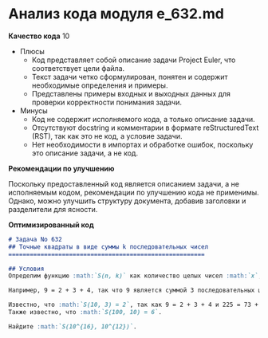 # Анализ кода модуля e_632.md

**Качество кода**
10
- Плюсы
    - Код представляет собой описание задачи Project Euler, что соответствует цели файла.
    - Текст задачи четко сформулирован, понятен и содержит необходимые определения и примеры.
    - Представлены примеры входных и выходных данных для проверки корректности понимания задачи.
- Минусы
    - Код не содержит исполняемого кода, а только описание задачи.
    - Отсутствуют docstring и комментарии в формате reStructuredText (RST), так как это не код, а условие задачи.
    - Нет необходимости в импортах и обработке ошибок, поскольку это описание задачи, а не код.

**Рекомендации по улучшению**

Поскольку предоставленный код является описанием задачи, а не исполняемым кодом, рекомендации по улучшению кода не применимы. Однако, можно улучшить структуру документа, добавив заголовки и разделители для ясности.

**Оптимизированный код**

```markdown
# Задача No 632
## Точные квадраты в виде суммы k последовательных чисел
=======================================================

## Условия
Определим функцию :math:`S(n, k)` как количество целых чисел :math:`x`, таких что :math:`x^2` можно представить как сумму :math:`k` последовательных положительных целых чисел, причем первое число в последовательности не превышает :math:`n`.

Например, 9 = 2 + 3 + 4, так что 9 является суммой 3 последовательных целых чисел, и 9 = 3<sup>2</sup>. Следовательно, 9 учитывается при подсчете :math:`S(n, 3)`.

Известно, что :math:`S(10, 3) = 2`, так как 9 = 2 + 3 + 4 и 225 = 73 + 74 + 75.
Также известно, что :math:`S(100, 10) = 6`.

Найдите :math:`S(10^{16}, 10^{12})`.
```